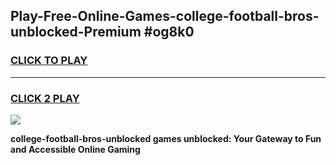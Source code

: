 
## Play-Free-Online-Games-college-football-bros-unblocked-Premium #og8k0
<h3>
<a href="https://premium.freeplayer.one?title=college-football-bros-unblocked&ref=8M">CLICK TO PLAY</a></h3>
<hr>

<h3>
<a href="https://premium.freeplayer.one?title=college-football-bros-unblocked&ref=8M">CLICK 2 PLAY</a>
  
</h3>

<a href="https://premium.freeplayer.one?title=college-football-bros-unblocked&ref=8M"><img src="https://clearcache.store/games.png"></a>


**college-football-bros-unblocked games unblocked: Your Gateway to Fun and Accessible Online Gaming**
